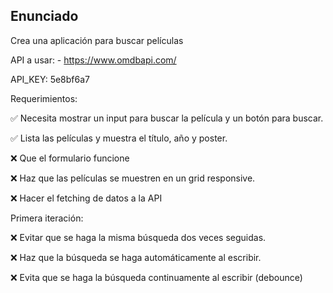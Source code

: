 ## Enunciado

Crea una aplicación para buscar películas

API a usar: - https://www.omdbapi.com/

API_KEY: 5e8bf6a7

Requerimientos:

✅ Necesita mostrar un input para buscar la película y un botón para buscar.

✅ Lista las películas y muestra el título, año y poster.

❌ Que el formulario funcione

❌ Haz que las películas se muestren en un grid responsive.

❌ Hacer el fetching de datos a la API

Primera iteración:

❌ Evitar que se haga la misma búsqueda dos veces seguidas.

❌ Haz que la búsqueda se haga automáticamente al escribir.

❌ Evita que se haga la búsqueda continuamente al escribir (debounce)
